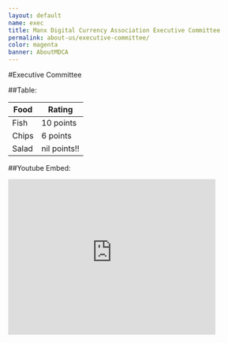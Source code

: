 ```yaml
---
layout: default
name: exec
title: Manx Digital Currency Association Executive Committee
permalink: about-us/executive-committee/
color: magenta
banner: AboutMDCA
---
```


#Executive Committee

##Table:

| Food  | Rating       |
| ----- | ------------ |
| Fish  | 10 points    |
| Chips | 6 points     |
| Salad | nil points!! |

##Youtube Embed:

<iframe width="420" height="315" src="http://www.youtube.com/embed/dQw4w9WgXcQ" frameborder="0" allowfullscreen></iframe>